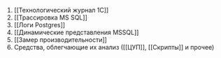 1. [[Технологический журнал 1С]]
2. [[Трассировка MS SQL]]
3. [[Логи Postgres]]
4. [[Динамические представления MSSQL]]
5. [[Замер производительности]]
6. Средства, облегчающие их анализ ([[ЦУП]], [[Скрипты]] и прочее)